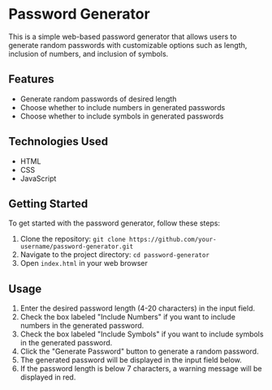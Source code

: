 # Password Generator

This is a simple web-based password generator that allows users to generate random passwords with customizable options such as length, inclusion of numbers, and inclusion of symbols.

## Features

- Generate random passwords of desired length
- Choose whether to include numbers in generated passwords
- Choose whether to include symbols in generated passwords
  
## Technologies Used

- HTML
- CSS
- JavaScript

## Getting Started

To get started with the password generator, follow these steps:

1. Clone the repository: `git clone https://github.com/your-username/password-generator.git`
2. Navigate to the project directory: `cd password-generator`
3. Open `index.html` in your web browser

## Usage

1. Enter the desired password length (4-20 characters) in the input field.
2. Check the box labeled "Include Numbers" if you want to include numbers in the generated password.
3. Check the box labeled "Include Symbols" if you want to include symbols in the generated password.
4. Click the "Generate Password" button to generate a random password.
5. The generated password will be displayed in the input field below.
6. If the password length is below 7 characters, a warning message will be displayed in red.
